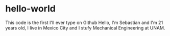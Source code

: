# hello-world
This code is the first I'll ever type on Github
Hello, I'm Sebastian and I'm 21 years old, I live in Mexico City and I stufy Mechanical Engineering at UNAM.
